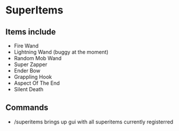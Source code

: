 # SuperItems
## Items include
- Fire Wand
- Lightning Wand (buggy at the moment)
- Random Mob Wand
- Super Zapper
- Ender Bow
- Grappling Hook
- Aspect Of The End
- Silent Death
## Commands
- /superitems     brings up gui with all superitems currently registerred
